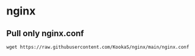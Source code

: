 # nginx

## Pull only nginx.conf

    wget https://raw.githubusercontent.com/KookaS/nginx/main/nginx.conf
